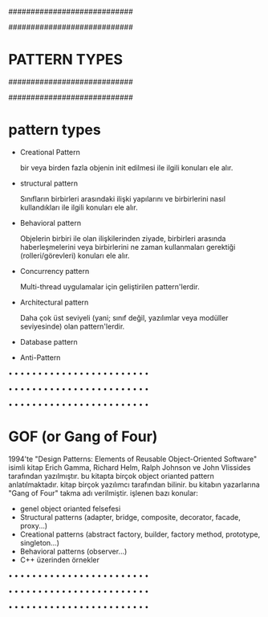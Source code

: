 
############################

############################
# PATTERN TYPES
############################

############################

# pattern types
- Creational Pattern

  bir veya birden fazla objenin init edilmesi ile ilgili konuları ele alır.

- structural pattern

  Sınıfların birbirleri arasındaki ilişki yapılarını ve birbirlerini nasıl kullandıkları ile ilgili konuları ele alır.

- Behavioral pattern

  Objelerin birbiri ile olan ilişkilerinden ziyade, birbirleri arasında haberleşmelerini veya birbirlerini ne zaman kullanmaları gerektiği (rolleri/görevleri) konuları ele alır.

- Concurrency pattern

  Multi-thread uygulamalar için geliştirilen pattern'lerdir.

- Architectural pattern

  Daha çok üst seviyeli (yani; sınıf değil, yazılımlar veya modüller seviyesinde) olan pattern'lerdir.

- Database pattern

- Anti-Pattern

• • • • • • • • • • • • • • • • • • • • • • • •

• • • • • • • • • • • • • • • • • • • • • • • •

• • • • • • • • • • • • • • • • • • • • • • • •

# GOF (or Gang of Four)
1994'te "Design Patterns: Elements of Reusable Object-Oriented Software" isimli kitap Erich Gamma, Richard Helm, Ralph Johnson ve John Vlissides tarafından yazılmıştır. bu kitapta birçok object orianted pattern anlatılmaktadır. kitap birçok yazılımcı tarafından bilinir. bu kitabın yazarlarına "Gang of Four" takma adı verilmiştir. işlenen bazı konular:
- genel object orianted felsefesi
- Structural patterns (adapter, bridge, composite, decorator, facade, proxy...)
- Creational patterns (abstract factory, builder, factory method, prototype, singleton...)
- Behavioral patterns (observer...)
- C++ üzerinden örnekler

• • • • • • • • • • • • • • • • • • • • • • • •

• • • • • • • • • • • • • • • • • • • • • • • •

• • • • • • • • • • • • • • • • • • • • • • • •